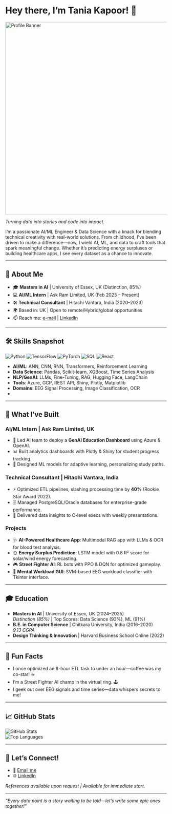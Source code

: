 # Hey there, I’m Tania Kapoor! 👋

<img src="https://github.com/taniakapoor98/taniakapoor98/blob/main/github_gif.gif" alt="Profile Banner" width="600" />

*Turning data into stories and code into impact.*

I’m a passionate AI/ML Engineer & Data Science  with a knack for blending technical creativity with real-world solutions. From childhood, I’ve been driven to make a difference—now, I wield AI, ML, and data to craft tools that spark meaningful change. Whether it’s predicting energy surpluses or building healthcare apps, I see every dataset as a chance to innovate.

---

## 🚀 About Me
- 🎓 **Masters in AI** | University of Essex, UK (Distinction, 85%)  
- 💻 **AI/ML Intern** | Ask Ram Limited, UK (Feb 2025 – Present)  
- 🛠️ **Technical Consultant** | Hitachi Vantara, India (2020–2023)  
- 🌍 Based in: UK | Open to remote/Hybrid/global opportunities  
- 📫 Reach me: [e-mail](kapoortania0@gmail.com) | [LinkedIn](https://www.linkedin.com/in/tania-kapoor-0450b0188/)

---

## 🛠️ Skills Snapshot
![Python](https://img.shields.io/badge/Python-3776AB?style=flat&logo=python&logoColor=white)
![TensorFlow](https://img.shields.io/badge/TensorFlow-FF6F00?style=flat&logo=tensorflow&logoColor=white)
![PyTorch](https://img.shields.io/badge/PyTorch-EE4C2C?style=flat&logo=pytorch&logoColor=white)
![SQL](https://img.shields.io/badge/SQL-4479A1?style=flat&logo=postgresql&logoColor=white)
![React](https://img.shields.io/badge/React-61DAFB?style=flat&logo=react&logoColor=black)

- **AI/ML**: ANN, CNN, RNN, Transformers, Reinforcement Learning  
- **Data Science**: Pandas, Scikit-learn, XGBoost, Time Series Analysis  
- **NLP/GenAI**: LLMs, Fine-Tuning, RAG, Hugging Face, LangChain  
- **Tools**: Azure, GCP, REST API, Shiny, Plotly, Matplotlib  
- **Domains**: EEG Signal Processing, Image Classification, OCR
- 

---

## 💼 What I’ve Built
### AI/ML Intern | Ask Ram Limited, UK
- 🚀 Led AI team to deploy a **GenAI Education Dashboard** using Azure & OpenAI.  
- 📊 Built analytics dashboards with Plotly & Shiny for student progress tracking.  
- 🤖 Designed ML models for adaptive learning, personalizing study paths.

### Technical Consultant | Hitachi Vantara, India
- ⚡ Optimized ETL pipelines, slashing processing time by **40%** (Rookie Star Award 2022).  
- 🗄️ Managed PostgreSQL/Oracle databases for enterprise-grade performance.  
- 🤝 Delivered data insights to C-level execs with weekly presentations.

### Projects
- 🩺 **AI-Powered Healthcare App**: Multimodal RAG app with LLMs & OCR for blood test analysis.  
- 🌞 **Energy Surplus Prediction**: LSTM model with 0.8 R² score for solar/wind energy forecasting.  
- 🎮 **Street Fighter AI**: RL bots with PPO & DQN for optimized gameplay.  
- 🧠 **Mental Workload GUI**: SVM-based EEG workload classifier with Tkinter interface.

---

## 🎓 Education
- **Masters in AI** | University of Essex, UK (2024–2025)  
  *Distinction (85%)* | Top Scores: Data Science (93%), ML (91%)  
- **B.E. in Computer Science** | Chitkara University, India (2016–2020)  
  *9.13 CGPA*  
- **Design Thinking & Innovation** | Harvard Business School Online (2022)  

---

## 🌟 Fun Facts
- I once optimized an 8-hour ETL task to under an hour—coffee was my co-star! ☕  
- I’m a Street Fighter AI champ in the virtual ring. 🕹️  
- I geek out over EEG signals and time series—data whispers secrets to me!  

---

## 📈 GitHub Stats
![GitHub Stats](https://github-readme-stats.vercel.app/api?username=taniakapoor98&show_icons=true&theme=radical)  
![Top Languages](https://github-readme-stats.vercel.app/api/top-langs/?username=taniakapoor98&layout=compact&theme=radical)

---

## 🤝 Let’s Connect!
- 📧 [Email me](kapoortania0@gmail.com)  
- 🌐 [LinkedIn](https://www.linkedin.com/in/tania-kapoor-0450b0188) 

*References available upon request | Available for immediate start.*

---

*“Every data point is a story waiting to be told—let’s write some epic ones together!”*
